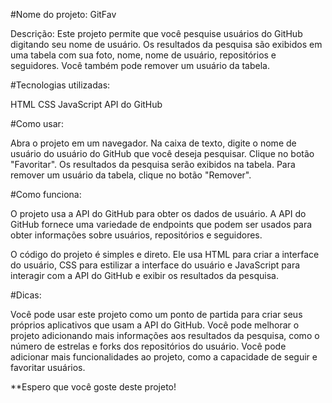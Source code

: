 #Nome do projeto: GitFav

Descrição: Este projeto permite que você pesquise usuários do GitHub digitando seu nome de usuário. Os resultados da pesquisa são exibidos em uma tabela com sua foto, nome, nome de usuário, repositórios e seguidores. Você também pode remover um usuário da tabela.

#Tecnologias utilizadas:

HTML
CSS
JavaScript
API do GitHub

#Como usar:

Abra o projeto em um navegador.
Na caixa de texto, digite o nome de usuário do usuário do GitHub que você deseja pesquisar.
Clique no botão "Favoritar".
Os resultados da pesquisa serão exibidos na tabela.
Para remover um usuário da tabela, clique no botão "Remover".

#Como funciona:

O projeto usa a API do GitHub para obter os dados de usuário. A API do GitHub fornece uma variedade de endpoints que podem ser usados para obter informações sobre usuários, repositórios e seguidores.

O código do projeto é simples e direto. Ele usa HTML para criar a interface do usuário, CSS para estilizar a interface do usuário e JavaScript para interagir com a API do GitHub e exibir os resultados da pesquisa.

#Dicas:

Você pode usar este projeto como um ponto de partida para criar seus próprios aplicativos que usam a API do GitHub.
Você pode melhorar o projeto adicionando mais informações aos resultados da pesquisa, como o número de estrelas e forks dos repositórios do usuário.
Você pode adicionar mais funcionalidades ao projeto, como a capacidade de seguir e favoritar usuários.

**Espero que você goste deste projeto!